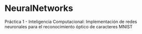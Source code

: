 # NeuralNetworks
Práctica 1 - Inteligencia Computacional: Implementación de redes neuronales para el reconocimiento óptico de caracteres MNIST
